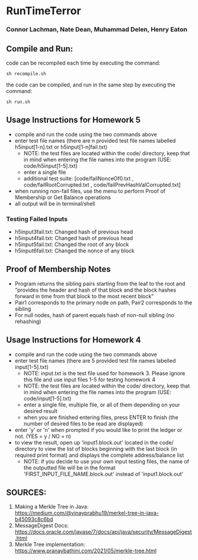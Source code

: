 # RunTimeTerror
### Connor Lachman, Nate Dean, Muhammad Delen, Henry Eaton
## Compile and Run:

code can be recompiled each time by executing the command:
```
sh recompile.sh
```

the code can be compiled, and run in the same step by executing the command:
```
sh run.sh
```

## Usage Instructions for Homework 5
- compile and run the code using the two commands above
- enter test file names (there are n provided test file names labelled h5input[1-n].txt or h5input[1-n]fail.txt)
    - NOTE: the test files are located within the code/ directory, keep that in mind when entering the file names into the program (USE: code/h5input[1-5].txt)
    - enter a single file
    - additional test suite: [code/failNonceOf0.txt , code/failRootCorrupted.txt , code/failPrevHashValCorrupted.txt]
- when running non-fail files, use the menu to perform Proof of Membership or Get Balance operations
- all output will be in terminal/shell

### Testing Failed Inputs
- h5input3fail.txt: Changed hash of previous head
- h5input4fail.txt: Changed hash of previous head
- h5input5fail.txt: Changed the root of any block
- h5input6fail.txt: Changed the nonce of any block

## Proof of Membership Notes
- Program returns the sibling pairs starting from the leaf to the root and “provides the header and hash of that block and the block hashes forward in time from that block to the most recent block”
- Pair1 corresponds to the primary node on path, Pair2 corresponds to the sibling
- 	For null nodes, hash of parent equals hash of non-null sibling (no rehashing)

## Usage Instructions for Homework 4
- compile and run the code using the two commands above
- enter test file names (there are 5 provided test file names labelled input[1-5].txt)
    - NOTE: input.txt is the test file used for homework 3. Please ignore this file and use input files 1-5 for testing homework 4
    - NOTE: the test files are located within the code/ directory, keep that in mind when entering the file names into the program (USE: code/input[1-5].txt)
    - enter a single file, multiple file, or all of them depending on your desired result
    - when you are finished entering files, press ENTER to finish (the number of desired files to be read are displayed)
- enter 'y' or 'n' when prompted if you would like to print the ledger or not. (YES = y / NO = n)
- to view the result, open up 'input1.block.out' located in the code/ directory to view the list of blocks beginning with the last block (in required print format) and displays the complete address/balance list
    - NOTE: if you decide to use your own input testing files, the name of the outputted file will be in the format 'FIRST_INPUT_FILE_NAME.block.out' instead of 'input1.block.out'




## SOURCES:

1. Making a Merkle Tree in Java: https://medium.com/@vinayprabhu19/merkel-tree-in-java-b45093c8c6bd
2. MessageDigest Docs: https://docs.oracle.com/javase/7/docs/api/java/security/MessageDigest.html
3. Merkle Tree implementation: https://www.pranaybathini.com/2021/05/merkle-tree.html

